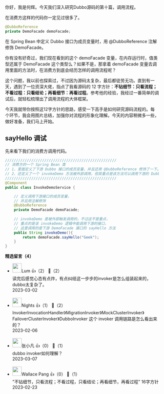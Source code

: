 你好，我是何辉。今天我们深入研究Dubbo源码的第十篇，调用流程。

在消费方这样的代码你一定见过很多了。

```java
@DubboReference
private DemoFacade demoFacade;
```

在 Spring Bean 中定义 Dubbo 接口为成员变量时，用 @DubboReference 注解修饰 DemoFacade。

你有没有好奇过，我们现在看到的这个 demoFacade 变量，在内存运行时，值类型还属于 DemoFacade 这个类型么？如果不是，那拿着 demoFacade 变量去调用里面的方法时，在消费方到底会经历怎样的调用流程呢？

这个问题，我以前也探索过，不过因为源码太复杂，最后都徒劳无功。直到有一天，遇到了一位资深大佬，指点了我看源码的 12 字方针：**不钻细节：只看流程；不看过程：只看结论；再看细节：再看过程**。参考他的经验，我经过一番简单的调试后，就轻松梳理出了调用流程的大体框架。

今天我就带你按照这12字方针的思路，感受一下高手是如何研究源码流程的。每个环节，我会用图片总结，加强你对流程的形象化理解。今天的内容稍微多一些，做好准备，我们马上开始。

## sayHello 调试

先来看下我们的消费方调用代码。

```java
///////////////////////////////////////////////////
// 消费方的一个 Spring Bean 类
// 1、里面定义了下游 Dubbo 接口的成员变量，并且还用 @DubboReference 修饰了一下。
// 2、还定义了一个 invokeDemo 方法被外部调用，但其重点是该方法可以调用下游的 Dubbo 接口
///////////////////////////////////////////////////
@Component
public class InvokeDemoService {

    // 定义调用下游接口的成员变量，
    // 并且用注解修饰
    @DubboReference
    private DemoFacade demoFacade;
    
    // invokeDemo 是被外部触发调用的，不过这不是重点，
    // 重点的是该 invokeDemo 逻辑中能调用下游的接口，
    // 这里调用的是下游 DemoFacade 接口的 sayHello 方法
    public String invokeDemo(){
        return demoFacade.sayHello("Geek");
    }
}
```
<div><strong>精选留言（4）</strong></div><ul>
<li><img src="https://static001.geekbang.org/account/avatar/00/31/4e/78/ee4e12cc.jpg" width="30px"><span>Lum</span> 👍（2） 💬（2）<div>读完后感觉心态有点炸，有点纠结这一步步的invoker是怎么组装起来的，dubbo太复杂了。</div>2023-03-02</li><br/><li><img src="https://static001.geekbang.org/account/avatar/00/12/3b/65/7a01c8c8.jpg" width="30px"><span>Nights</span> 👍（1） 💬（2）<div>InvokerInvocationHandler》MigrationInvoker》MockClusterInvoker》FailoverClusterInvoker》DubboInvoker
这个 invoker 调用链路是怎么看出来的？</div>2023-02-06</li><br/><li><img src="https://static001.geekbang.org/account/avatar/00/13/26/ed/691438c2.jpg" width="30px"><span>张小凡</span> 👍（0） 💬（1）<div>dubbo invoker如何理解？</div>2023-03-07</li><br/><li><img src="https://static001.geekbang.org/account/avatar/00/10/81/0e/ec667c01.jpg" width="30px"><span>Wallace Pang</span> 👍（0） 💬（1）<div>&quot;不钻细节，只看流程；不看过程，只看结论；再看细节，再看过程&quot; 16字方针</div>2023-02-23</li><br/>
</ul>